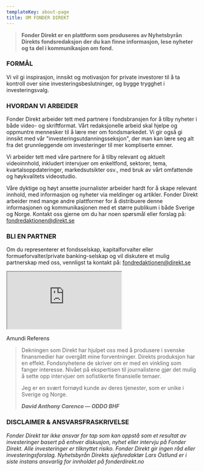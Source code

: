 ```yaml
---
templateKey: about-page
title: OM FONDER DIREKT
---
```

> **Fonder Direkt er en plattform som produseres av Nyhetsbyrån Direkts fondsredaksjon der du kan finne informasjon, lese nyheter og ta del i kommunikasjon om fond.**

### FORMÅL

Vi vil gi inspirasjon, innsikt og motivasjon for private investorer til å ta kontroll over sine investeringsbeslutninger, og bygge trygghet i investeringsvalg.

### HVORDAN VI ARBEIDER

Fonder Direkt arbeider tett med partnere i fondsbransjen for å tilby nyheter i både video- og skriftformat. Vårt redaksjonelle arbeid skal hjelpe og oppmuntre mennesker til å lære mer om fondsmarkedet. Vi gir også gi innsikt med vår "investeringsutdanningsseksjon", der man kan lære seg alt fra det grunnleggende om investeringer til mer kompliserte emner.  

Vi arbeider tett med våre partnere for å tilby relevant og aktuelt videoinnhold, inkludert intervjuer om enkeltfond, sektorer, tema, kvartalsoppdateringer, markedsutsikter osv., med bruk av vårt omfattende og høykvalitets videostudio. 

Våre dyktige og høyt ansette journalister arbeider hardt for å skape relevant innhold, med informasjon og nyheter via meldinger og artikler. Fonder Direkt arbeider med mange andre plattformer for å distribuere denne informasjonen og kommunikasjonen med et større publikum i både Sverige og Norge. Kontakt oss gjerne om du har noen spørsmål eller forslag på: <a href='mailto&#58;fo&#110;dr%&#54;5d&#97;%&#54;Btio&#110;en&#64;di%7&#50;ek%7&#52;&#37;2Es%6&#53;'>&#102;&#111;n&#100;re&#100;akt&#105;o&#110;&#101;n&#64;direkt&#46;&#115;e</a>

### BLI EN PARTNER

Om du representerer et fondsselskap, kapitalforvalter eller formueforvalter/private banking-selskap og vil diskutere et mulig partnerskap med oss, vennligst ta kontakt på: <a href='mailto&#58;fo&#110;dr%&#54;5d&#97;%&#54;Btio&#110;en&#64;di%7&#50;ek%7&#52;&#37;2Es%6&#53;'>&#102;&#111;n&#100;re&#100;akt&#105;o&#110;&#101;n&#64;direkt&#46;&#115;e</a>

<div class="embed-responsive embed-responsive-16by9 mb-3"><iframe class="embed-responsive-item" src="https://www.youtube.com/embed/zz6C0pahNxU?rel=0" allowfullscreen></iframe></div>

<span class="image-caption">Amundi Referens</span>

>Dekningen som Direkt har hjulpet oss med å produsere i svenske finansmedier har overgått mine forventninger. Direkts produksjon har en effekt. Fondsnyhetene de skriver om er med en vinkling som fanger interesse. Nivået på ekspertisen til journalistene gjør det mulig å sette opp intervjuer om sofistikerte finansielle temaer.
>
>Jeg er en svært fornøyd kunde av deres tjenester, som er unike i Sverige og Norge.
>
><cite>**David Anthony Carenco — ODDO BHF**</cite>

### DISCLAIMER & ANSVARSFRASKRIVELSE

_Fonder Direkt tar ikke ansvar for tap som kan oppstå som et resultat av investeringer basert på enhver diskusjon, nyhet eller intervju på Fonder Direkt. Alle investeringer er tilknyttet risiko. Fonder Direkt gir ingen råd eller investeringsforslag. Nyhetsbyrån Direkts sjefsredaktør Lars Östlund er i siste instans ansvarlig for innholdet på fonderdirekt.no_
